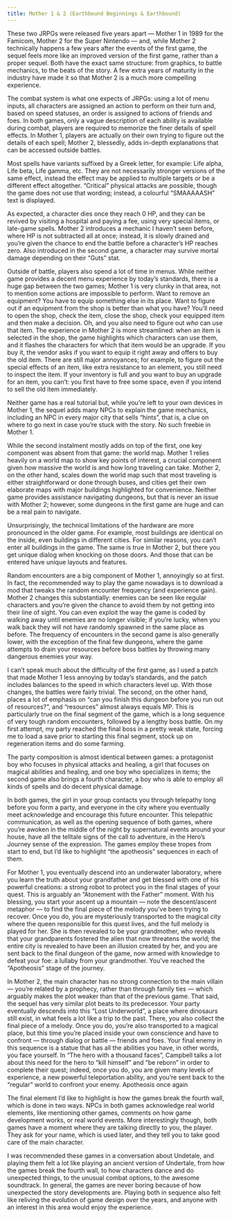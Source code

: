 ```yaml
---
title: Mother 1 & 2 (Earthbound Beginnings & Earthbound)
---
```



These two JRPGs were released five years apart — Mother 1 in 1989 for the
Famicom, Mother 2 for the Super Nintendo — and, while Mother 2 technically
happens a few years after the events of the first game, the sequel feels more
like an improved version of the first game, rather than a proper sequel. Both
have the exact same structure: from graphics, to battle mechanics, to the beats
of the story. A few extra years of maturity in the industry have made it so
that Mother 2 is a much more compelling experience.

The combat system is what one expects of JRPGs: using a lot of menu inputs, all
characters are assigned an action to perform on their turn and, based on speed
statuses, an order is assigned to actions of friends and foes. In both games,
only a vague description of each ability is available during combat, players
are required to memorize the finer details of spell effects. In Mother 1,
players are actually on their own trying to figure out the details of each
spell; Mother 2, blessedly, adds in-depth explanations that can be accessed
outside battles.

Most spells have variants suffixed by a Greek letter, for example: Life alpha,
Life beta, Life gamma, etc. They are not necessarily stronger versions of the
same effect, instead the effect may be applied to multiple targets or be a
different effect altogether. “Critical” physical attacks are possible, though
the game does not use that wording; instead, a colourful “SMAAAAASH” text is
displayed.

As expected, a character dies once they reach 0 HP, and they can be revived by
visiting a hospital and paying a fee, using very special items, or late-game
spells. Mother 2 introduces a mechanic I haven’t seen before, where HP is not
subtracted all at once; instead, it is slowly drained and you’re given the
chance to end the battle before a character’s HP reaches zero. Also introduced
in the second game, a character may survive mortal damage depending on their
“Guts” stat.

Outside of battle, players also spend a lot of time in menus. While neither
game provides a decent menu experience by today’s standards, there is a huge
gap between the two games; Mother 1 is very clunky in that area, not to mention
some actions are impossible to perform. Want to remove an equipment? You have
to equip something else in its place. Want to figure out if an equipment from
the shop is better than what you have? You’ll need to open the shop, check the
item, close the shop, check your equipped item and then make a decision. Oh,
and you also need to figure out _who_ can use that item. The experience in
Mother 2 is more streamlined: when an item is selected in the shop, the game
highlights which characters can use them, and it flashes the characters for
which that item would be an upgrade. If you buy it, the vendor asks if you want
to equip it right away and offers to buy the old item. There are still major
annoyances; for example, to figure out the special effects of an item, like
extra resistance to an element, you still need to inspect the item. If your
inventory is full and you want to buy an upgrade for an item, you can’t: you
first have to free some space, even if you intend to sell the old item
immediately.

Neither game has a real tutorial but, while you’re left to your own devices in
Mother 1, the sequel adds many NPCs to explain the game mechanics, including an
NPC in every major city that sells “hints”, that is, a clue on where to go next
in case you’re stuck with the story. No such freebie in Mother 1.

While the second instalment mostly adds on top of the first, one key component
was absent from that game: the world map. Mother 1 relies heavily on a world
map to show key points of interest, a crucial component given how massive the
world is and how long traveling can take. Mother 2, on the other hand, scales
down the world map such that most traveling is either straightforward or done
through buses, and cities get their own elaborate maps with major buildings
highlighted for convenience. Neither game provides assistance navigating
dungeons, but that is never an issue with Mother 2; however, some dungeons in
the first game are huge and can be a real pain to navigate.

Unsurprisingly, the technical limitations of the hardware are more pronounced
in the older game. For example, most buildings are identical on the inside,
even buildings in different cities. For similar reasons, you can’t enter all
buildings in the game. The same is true in Mother 2, but there you get unique
dialog when knocking on those doors. And those that can be entered have unique
layouts and features.

Random encounters are a big component of Mother 1, annoyingly so at first. In
fact, the recommended way to play the game nowadays is to download a mod that
tweaks the random encounter frequency (and experience gain). Mother 2 changes
this substantially: enemies can be seen like regular characters and you’re
given the chance to avoid them by not getting into their line of sight. You can
even exploit the way the game is coded by walking away until enemies are no
longer visible; if you’re lucky, when you walk back they will not have randomly
spawned in the same place as before. The frequency of encounters in the second
game is also generally lower, with the exception of the final few dungeons,
where the game attempts to drain your resources before boss battles by throwing
many dangerous enemies your way.

I can’t speak much about the difficulty of the first game, as I used a patch
that made Mother 1 less annoying by today’s standards, and the patch includes
balances to the speed in which characters level up. With those changes, the
battles were fairly trivial. The second, on the other hand, places a lot of
emphasis on “can you finish this dungeon before you run out of resources?”, and
“resources” almost always equals MP. This is particularly true on the final
segment of the game, which is a long sequence of very tough random encounters,
followed by a lengthy boss battle. On my first attempt, my party reached the
final boss in a pretty weak state, forcing me to load a save prior to starting
this final segment, stock up on regeneration items and do some farming.

The party composition is almost identical between games: a protagonist boy who
focuses in physical attacks and healing, a girl that focuses on magical
abilities and healing, and one boy who specializes in items; the second game
also brings a fourth character, a boy who is able to employ all kinds of spells
and do decent physical damage.

In both games, the girl in your group contacts you through telepathy long
before you form a party, and everyone in the city where you eventually meet
acknowledge and encourage this future encounter. This telepathic communication,
as well as the opening sequence of both games, where you’re awoken in the
middle of the night by supernatural events around your house, have all the
telltale signs of the call to adventure, in the Hero’s Journey sense of the
expression. The games employ these tropes from start to end, but I’d like to
highlight “the apotheosis” sequences in each of them.

For Mother 1, you eventually descend into an underwater laboratory, where you
learn the truth about your grandfather and get blessed with one of his powerful
creations: a strong robot to protect you in the final stages of your quest.
This is arguably an “Atonement with the Father” moment. With his blessing, you
start your ascent up a mountain — note the descent/ascent metaphor — to find
the final piece of the melody you’ve been trying to recover. Once you do, you
are mysteriously transported to the magical city where the queen responsible
for this quest lives, and the full melody is played for her. She is then
revealed to be your grandmother, who reveals that your grandparents fostered
the alien that now threatens the world; the entire city is revealed to have
been an illusion created by her, and you are sent back to the final dungeon
of the game, now armed with knowledge to defeat your foe: a lullaby from your
grandmother. You’ve reached the “Apotheosis” stage of the journey.

In Mother 2, the main character has no strong connection to the main villain —
you’re related by a prophecy, rather than through family ties —  which arguably
makes the plot weaker than that of the previous game. That said, the sequel has
very similar plot beats to its predecessor. Your party eventually descends into
this “Lost Underworld”, a place where dinosaurs still exist, in what feels a
lot like a trip to the past. There, you also collect the final piece of a
melody. Once you do, you’re also transported to a magical place, but this time
you’re placed inside your own conscience and have to confront — through dialog
or battle — friends and foes. Your final enemy in this sequence is a statue
that has all the abilities you have, in other words, you face yourself. In “The
hero with a thousand faces”, Campbell talks a lot about this need for the hero
to “kill himself” and “be reborn” in order to complete their quest; indeed,
once you do, you are given many levels of experience, a new powerful
teleportation ability, and you’re sent back to the “regular” world to confront
your enemy. Apotheosis once again

The final element I’d like to highlight is how the games break the fourth wall,
which is done in two ways. NPCs in both games acknowledge real world elements,
like mentioning other games, comments on how game development works, or real
world events. More interestingly though, both games have a moment where they
are talking directly to you, the player. They ask for your name, which is used
later, and they tell you to take good care of the main character.

I was recommended these games in a conversation about Undetale, and playing
them felt a lot like playing an ancient version of Undertale, from how the
games break the fourth wall, to how characters dance and do unexpected things,
to the unusual combat options, to the awesome soundtrack. In general, the games
are never boring because of how unexpected the story developments are. Playing
both in sequence also felt like reliving the evolution of game design over the
years, and anyone with an interest in this area would enjoy the experience.
